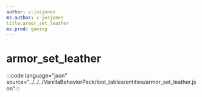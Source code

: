 ```yaml
---
author: v-josjones
ms.author: v-josjones
title:armor_set_leather
ms.prod: gaming
---
```


# armor_set_leather

:::code language="json" source="../../../VanillaBehaviorPack/loot_tables/entities/armor_set_leather.json":::